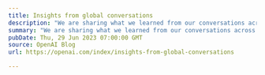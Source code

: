 ```yaml
---
title: Insights from global conversations
description: "We are sharing what we learned from our conversations across 22 countries, and how we will be incorporating those insights moving forward."
summary: "We are sharing what we learned from our conversations across 22 countries, and how we will be incorporating those insights moving forward."
pubDate: Thu, 29 Jun 2023 07:00:00 GMT
source: OpenAI Blog
url: https://openai.com/index/insights-from-global-conversations

---
```


